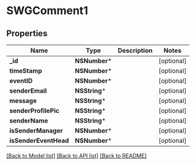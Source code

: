 # SWGComment1

## Properties
Name | Type | Description | Notes
------------ | ------------- | ------------- | -------------
**_id** | **NSNumber*** |  | [optional] 
**timeStamp** | **NSNumber*** |  | [optional] 
**eventID** | **NSNumber*** |  | [optional] 
**senderEmail** | **NSString*** |  | [optional] 
**message** | **NSString*** |  | [optional] 
**senderProfilePic** | **NSString*** |  | [optional] 
**senderName** | **NSString*** |  | [optional] 
**isSenderManager** | **NSNumber*** |  | [optional] 
**isSenderEventHead** | **NSNumber*** |  | [optional] 

[[Back to Model list]](../README.md#documentation-for-models) [[Back to API list]](../README.md#documentation-for-api-endpoints) [[Back to README]](../README.md)


